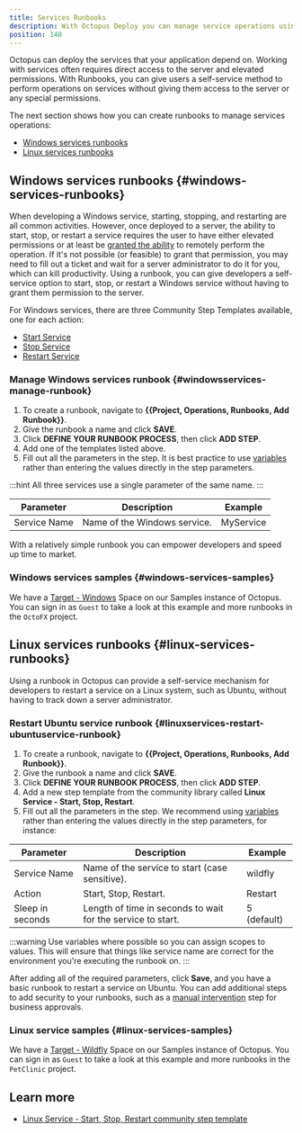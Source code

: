 ```yaml
---
title: Services Runbooks
description: With Octopus Deploy you can manage service operations using runbooks.
position: 140
---
```


Octopus can deploy the services that your application depend on. Working with services often requires direct access to the server and elevated permissions. With Runbooks, you can give users a self-service method to perform operations on services without giving them access to the server or any special permissions.

The next section shows how you can create runbooks to manage services operations:

- [Windows services runbooks](#windows-services-runbooks)
- [Linux services runbooks](#linux-services-runbooks)

## Windows services runbooks {#windows-services-runbooks}

When developing a Windows service, starting, stopping, and restarting are all common activities.  However, once deployed to a server, the ability to start, stop, or restart a service requires the user to have either elevated permissions or at least be [granted the ability](http://woshub.com/set-permissions-on-windows-service/#:~:text=In%20the%20list%20of%20services,and%20pause%20permission%20is%20enough.) to remotely perform the operation.  If it's not possible (or feasible) to grant that permission, you may need to fill out a ticket and wait for a server administrator to do it for you, which can kill productivity.  Using a runbook, you can give developers a self-service option to start, stop, or restart a Windows service without having to grant them permission to the server.

For Windows services, there are three Community Step Templates available, one for each action:
- [Start Service](https://library.octopus.com/step-templates/60733bf3-1617-4d85-a40f-4b6a0b9289ef/actiontemplate-windows-service-start)
- [Stop Service](https://library.octopus.com/step-templates/ab3eb4cf-5fc1-4168-be8d-02246d919ca8/actiontemplate-windows-service-stop)
- [Restart Service](https://library.octopus.com/step-templates/d1df734a-c0da-4022-9e70-8e1931b083da/actiontemplate-windows-service-restart)

### Manage Windows services runbook {#windowsservices-manage-runbook}

1. To create a runbook, navigate to **{{Project, Operations, Runbooks, Add Runbook}}**.
2. Give the runbook a name and click **SAVE**.
3. Click **DEFINE YOUR RUNBOOK PROCESS**, then click **ADD STEP**.
4. Add one of the templates listed above.
5. Fill out all the parameters in the step. It is best practice to use [variables](/docs/projects/variables/index.md) rather than entering the values directly in the step parameters.

:::hint
All three services use a single parameter of the same name.
:::

| Parameter  | Description | Example |
| ------------- | ------------- | ------------- |
| Service Name | Name of the Windows service. | MyService |

With a relatively simple runbook you can empower developers and speed up time to market.

### Windows services samples {#windows-services-samples}

We have a [Target - Windows](https://g.octopushq.com/TargetWindowsSamplesSpace) Space on our Samples instance of Octopus. You can sign in as `Guest` to take a look at this example and more runbooks in the `OctoFX` project.

## Linux services runbooks {#linux-services-runbooks}

Using a runbook in Octopus can provide a self-service mechanism for developers to restart a service on a Linux system, such as Ubuntu, without having to track down a server administrator.

### Restart Ubuntu service runbook {#linuxservices-restart-ubuntuservice-runbook}

1. To create a runbook, navigate to **{{Project, Operations, Runbooks, Add Runbook}}**.
2. Give the runbook a name and click **SAVE**.
3. Click **DEFINE YOUR RUNBOOK PROCESS**, then click **ADD STEP**.
4. Add a new step template from the community library called **Linux Service - Start, Stop, Restart**.
5. Fill out all the parameters in the step. We recommend using [variables](/docs/projects/variables/index.md) rather than entering the values directly in the step parameters, for instance:

| Parameter  | Description | Example |
| ------------- | ------------- | ------------- |
| Service Name | Name of the service to start (case sensitive). | wildfly |
| Action | Start, Stop, Restart. | Restart |
| Sleep in seconds | Length of time in seconds to wait for the service to start. | 5 (default) |

:::warning
Use variables where possible so you can assign scopes to values. This will ensure that things like service name are correct for the environment you're executing the runbook on.
:::

After adding all of the required parameters, click **Save**, and you have a basic runbook to restart a service on Ubuntu. You can add additional steps to add security to your runbooks, such as a [manual intervention](/docs/projects/built-in-step-templates/manual-intervention-and-approvals.md) step for business approvals. 

### Linux service samples {#linux-services-samples}

We have a [Target - Wildfly](https://g.octopushq.com/TargetWildflySamplePetClinic) Space on our Samples instance of Octopus. You can sign in as `Guest` to take a look at this example and more runbooks in the `PetClinic` project.

## Learn more

- [Linux Service - Start, Stop, Restart community step template](https://library.octopus.com/step-templates/cc2aa1d1-975b-4ac4-a145-094bbd92a2c9/actiontemplate-linux-service-start,-stop,-restart)